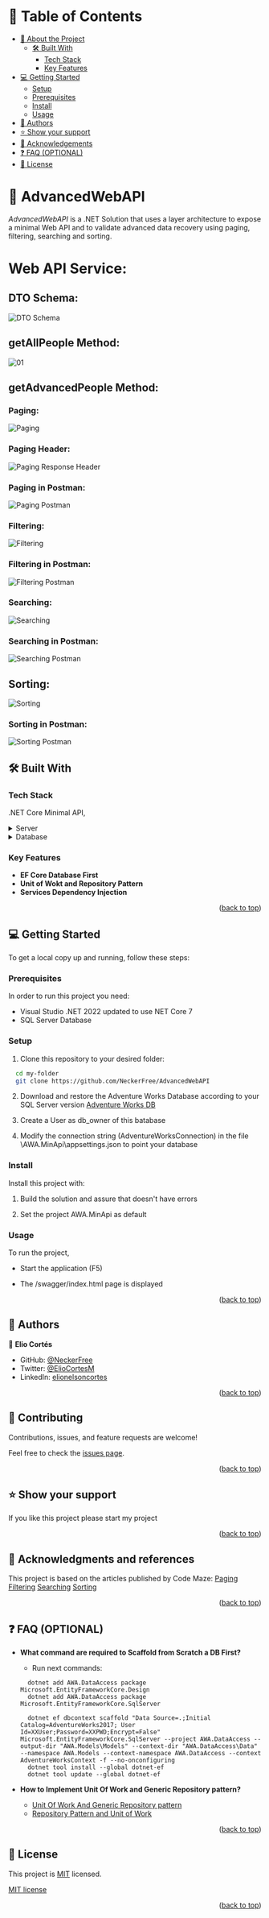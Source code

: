 <a name="readme-top"></a>

<!-- TABLE OF CONTENTS -->

# 📗 Table of Contents

- [📖 About the Project](#about-project)
  - [🛠 Built With](#built-with)
    - [Tech Stack](#tech-stack)
    - [Key Features](#key-features)
- [💻 Getting Started](#getting-started)
  - [Setup](#setup)
  - [Prerequisites](#prerequisites)
  - [Install](#install)
  - [Usage](#usage)
- [👥 Authors](#authors)
- [⭐️ Show your support](#support)
- [🙏 Acknowledgements](#acknowledgements)
- [❓ FAQ (OPTIONAL)](#faq)
- [📝 License](#license)

<!-- PROJECT DESCRIPTION -->

# 📖 AdvancedWebAPI <a name="about-project"></a>

*AdvancedWebAPI* is a .NET Solution that uses a layer architecture to expose a minimal Web API 
and to validate advanced data recovery using paging, filtering, searching and sorting.

# Web API Service:

## DTO Schema:
![DTO Schema](https://user-images.githubusercontent.com/8497300/212795992-d4e9977b-1cc2-4100-9882-51c7f338142e.png)

## getAllPeople Method:
![01](https://user-images.githubusercontent.com/8497300/212795860-4446485a-e7c6-43af-9b64-abd4b6ca094a.png)

## getAdvancedPeople Method:
### Paging:
![Paging](https://user-images.githubusercontent.com/8497300/212796101-1ad6c6df-c560-47d7-96f1-248b89a9a18a.png)

### Paging Header:
![Paging Response Header](https://user-images.githubusercontent.com/8497300/212796227-e74d418a-91c7-4f12-8ac8-c27920416f9c.png)

### Paging in Postman:
![Paging Postman](https://user-images.githubusercontent.com/8497300/212796141-5899c960-2d28-4a74-b5c7-fe1bf214b411.png)

### Filtering:
![Filtering](https://user-images.githubusercontent.com/8497300/212796372-e72f8c71-0e2f-4a56-8bd9-c4858f6eb345.png)

### Filtering in Postman:
![Filtering Postman](https://user-images.githubusercontent.com/8497300/212796428-cabd41d8-91bb-454d-a0db-316996691e91.png)

### Searching:
![Searching](https://user-images.githubusercontent.com/8497300/212796554-3c6aa3f9-6fd1-4de7-b74e-adb38bb15e91.png)

### Searching in Postman:
![Searching Postman](https://user-images.githubusercontent.com/8497300/212796589-624693b2-9409-44b9-8469-4d2fa89aca71.png)

## Sorting:
![Sorting](https://user-images.githubusercontent.com/8497300/212796661-c7261b3e-06eb-4245-a536-65065df61068.png)

### Sorting in Postman:
![Sorting Postman](https://user-images.githubusercontent.com/8497300/212796630-53a822b7-f87f-495c-8903-24213848a607.png)

## 🛠 Built With <a name="built-with"></a>

### Tech Stack <a name="tech-stack"></a>

.NET Core Minimal API, 

<details>
  <summary>Server</summary>
  <ul>
    <li><a href="https://learn.microsoft.com/en-us/aspnet/core/fundamentals/minimal-apis">Minimal API</a></li>
  </ul>
</details>

<details>
<summary>Database</summary>
  <ul>
    <li><a href="https://www.microsoft.com/en-US/download/details.aspx?id=101064">SQL Server</a></li>
  </ul>
</details>

<!-- Features -->

### Key Features <a name="key-features"></a>

- **EF Core Database First**
- **Unit of Wokt and Repository Pattern**
- **Services Dependency Injection**

<p align="right">(<a href="#readme-top">back to top</a>)</p>

<!-- GETTING STARTED -->

## 💻 Getting Started <a name="getting-started"></a>

To get a local copy up and running, follow these steps:

### Prerequisites

In order to run this project you need:

- Visual Studio .NET 2022 updated to use NET Core 7
- SQL Server Database 

### Setup

1. Clone this repository to your desired folder:

```sh
  cd my-folder
  git clone https://github.com/NeckerFree/AdvancedWebAPI
```

2. Download and restore the Adventure Works Database according to your SQL Server version
[Adventure Works DB](https://github.com/Microsoft/sql-server-samples/releases/tag/adventureworks)

3. Create a User as db_owner of this batabase

4. Modify the connection string (AdventureWorksConnection) in the file \AWA.MinApi\appsettings.json to point your database
### Install

Install this project with:
1. Build the solution and assure that doesn't have errors

2. Set the project AWA.MinApi as default 

### Usage

To run the project, 

- Start the application (F5) 

- The /swagger/index.html page is displayed

<p align="right">(<a href="#readme-top">back to top</a>)</p>

<!-- AUTHORS -->

## 👥 Authors <a name="authors"></a>

👤 **Elio Cortés**

- GitHub: [@NeckerFree](https://github.com/NeckerFree)
- Twitter: [@ElioCortesM](https://twitter.com/ElioCortesM)
- LinkedIn: [elionelsoncortes](https://www.linkedin.com/in/elionelsoncortes/)


<p align="right">(<a href="#readme-top">back to top</a>)</p>

<!-- CONTRIBUTING -->

## 🤝 Contributing <a name="contributing"></a>

Contributions, issues, and feature requests are welcome!

Feel free to check the [issues page](../../issues/).

<p align="right">(<a href="#readme-top">back to top</a>)</p>

<!-- SUPPORT -->

## ⭐️ Show your support <a name="support"></a>

If you like this project please start my project

<p align="right">(<a href="#readme-top">back to top</a>)</p>

<!-- ACKNOWLEDGEMENTS -->

## 🙏 Acknowledgments and references <a name="acknowledgements"></a>
This project is based on the articles published by Code Maze:
[Paging](https://code-maze.com/paging-aspnet-core-webapi)
[Filtering](https://code-maze.com/filtering-aspnet-core-webapi)
[Searching](https://code-maze.com/searching-aspnet-core-webapi)
[Sorting](https://code-maze.com/sorting-aspnet-core-webapi)

<p align="right">(<a href="#readme-top">back to top</a>)</p>

<!-- FAQ (optional) -->

## ❓ FAQ (OPTIONAL) <a name="faq"></a>

- **What command are required to Scaffold from Scratch a DB First?**

  - Run next commands:
  ```
    dotnet add AWA.DataAccess package Microsoft.EntityFrameworkCore.Design
    dotnet add AWA.DataAccess package Microsoft.EntityFrameworkCore.SqlServer

    dotnet ef dbcontext scaffold "Data Source=.;Initial Catalog=AdventureWorks2017; User Id=XXUser;Password=XXPWD;Encrypt=False" Microsoft.EntityFrameworkCore.SqlServer --project AWA.DataAccess --output-dir "AWA.Models\Models" --context-dir "AWA.DataAccess\Data" --namespace AWA.Models --context-namespace AWA.DataAccess --context AdventureWorksContext -f --no-onconfiguring
    dotnet tool install --global dotnet-ef
    dotnet tool update --global dotnet-ef 
  ```
- **How to Implement Unit Of Work and Generic Repository pattern?**
   - [Unit Of Work And Generic Repository pattern](https://www.c-sharpcorner.com/article/implement-unit-of-work-and-generic-repository-pattern-in-a-web-api-net-core-pro)
   - [Repository Pattern and Unit of Work](https://enlear.academy/repository-pattern-and-unit-of-work-with-asp-net-core-web-api-6802e1aa4f78)

<p align="right">(<a href="#readme-top">back to top</a>)</p>

<!-- LICENSE -->

## 📝 License <a name="license"></a>

This project is [MIT](./LICENSE) licensed.

[MIT license](https://choosealicense.com/licenses/mit/) 

<p align="right">(<a href="#readme-top">back to top</a>)</p>








